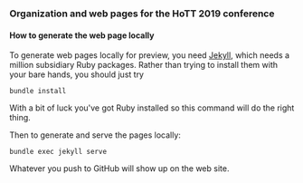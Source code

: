 ### Organization and web pages for the HoTT 2019 conference

#### How to generate the web page locally

To generate web pages locally for preview, you need [Jekyll](https://jekyllrb.com), which
needs a million subsidiary Ruby packages. Rather than trying to install them with your
bare hands, you should just try

    bundle install

With a bit of luck you've got Ruby installed so this command will do the right thing.

Then to generate and serve the pages locally:

    bundle exec jekyll serve

Whatever you push to GitHub will show up on the web site.


